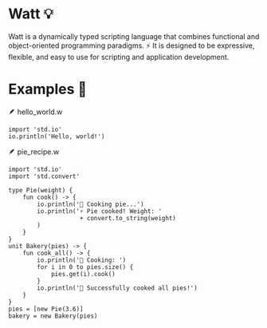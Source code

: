 # Watt 💡

Watt is a dynamically typed scripting language that combines functional and object-oriented programming paradigms. ⚡
It is designed to be expressive, flexible, and easy to use for scripting and application development.


# Examples 🔋
🪶 hello_world.w
```watt
import 'std.io'
io.println('Hello, world!')
```

🪶 pie_recipe.w
```watt
import 'std.io'
import 'std.convert'

type Pie(weight) {
    fun cook() -> {
        io.println('🥧 Cooking pie...')
        io.println('⚡ Pie cooked! Weight: ' 
                    + convert.to_string(weight)
        )        
    }
}
unit Bakery(pies) -> {
    fun cook_all() -> {
        io.println('🍪 Cooking: ')
        for i in 0 to pies.size() {
            pies.get(i).cook()
        }
        io.println('🎉 Successfully cooked all pies!')
    }
}
pies = [new Pie(3.6)]
bakery = new Bakery(pies)
```